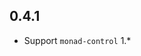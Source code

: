 0.4.1
-----------------------------------------------------------------------------
- Support `monad-control` 1.*
